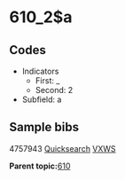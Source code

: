 # 610\_2$a

## Codes

-   Indicators
    -   First: \_
    -   Second: 2
-   Subfield: a

## Sample bibs

4757943 [Quicksearch](https://search.library.yale.edu/catalog/4757943) [VXWS](http://prodorbis.library.yale.edu:7014/vxws/GetHoldingsService?bibId=4757943)

**Parent topic:**[610](../../tags/610/610.md)

